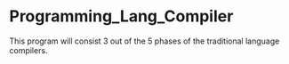 # Programming_Lang_Compiler
This program will consist 3 out of the 5 phases of the traditional language compilers.
